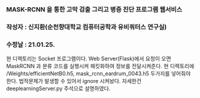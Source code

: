 ### MASK-RCNN 을 통한 고막 검출 그리고 병증 진단 프로그램 웹서비스
### 작성자 : 신지환(순천향대학교 컴퓨터공학과 유비쿼터스 연구실)
### 수정날 : 21.01.25.

현 디렉토리는 Socket 프로그램이다. Web Server(Flask)에서 요청이 오면 MaskRCNN 과 분류 코드를 실행시켜 패킷화하여 정보를 전달시켜준다.
현 디렉토리에 /Weights/efficientNetB0.h5, mask_rcnn_eardrum_0043.h5 두가지를 넣어줘야한다. 법적문제가 발생할 수 있어서 ignore 시켜놨다.
자세한건 deeplearningServer.py 주석으로 설명하였다.
